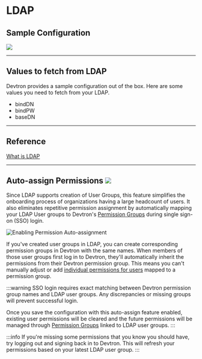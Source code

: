 # LDAP

## Sample Configuration

![](https://devtron-public-asset.s3.us-east-2.amazonaws.com/images/global-configurations/sso-login-service/ldap.jpg)

---

## Values to fetch from LDAP

Devtron provides a sample configuration out of the box. Here are some values you need to fetch from your LDAP.

* bindDN
* bindPW
* baseDN

---

## Reference

[What is LDAP](https://www.okta.com/identity-101/what-is-ldap/)

---

## Auto-assign Permissions [![](https://devtron-public-asset.s3.us-east-2.amazonaws.com/images/elements/EnterpriseTag.svg)](https://devtron.ai/pricing)

Since LDAP supports creation of User Groups, this feature simplifies the onboarding process of organizations having a large headcount of users. It also eliminates repetitive permission assignment by automatically mapping your LDAP User groups to Devtron's [Permission Groups](../permission-groups.md) during single sign-on (SSO) login.

![Enabling Permission Auto-assignment](https://devtron-public-asset.s3.us-east-2.amazonaws.com/images/global-configurations/sso-login-service/secret/auto-grant-ldap.jpg)

If you've created user groups in LDAP, you can create corresponding permission groups in Devtron with the same names. When members of those user groups first log in to Devtron, they'll automatically inherit the permissions from their Devtron permission group. This means you can't manually adjust or add [individual permissions for users](../user-access.md) mapped to a permission group.

:::warning
SSO login requires exact matching between Devtron permission group names and LDAP user groups. Any discrepancies or missing groups will prevent successful login.

Once you save the configuration with this auto-assign feature enabled, existing user permissions will be cleared and the future permissions will be managed through [Permission Groups](../permission-groups.md) linked to LDAP user groups.
:::

:::info
If you're missing some permissions that you know you should have, try logging out and signing back in to Devtron. This will refresh your permissions based on your latest LDAP user group.
:::









